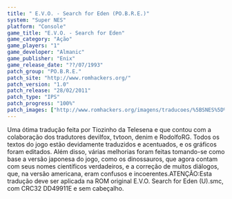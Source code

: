 ```yaml
---
title: " E.V.O. - Search for Eden (PO.B.R.E.)"
system: "Super NES"
platform: "Console"
game_title: "E.V.O. - Search for Eden"
game_category: "Ação"
game_players: "1"
game_developer: "Almanic"
game_publisher: "Enix"
game_release_date: "??/07/1993"
patch_group: "PO.B.R.E."
patch_site: "http://www.romhackers.org/"
patch_version: "1.0"
patch_release: "28/02/2011"
patch_type: "IPS"
patch_progress: "100%"
patch_images: ["http://www.romhackers.org/imagens/traducoes/%5BSNES%5D%20E.V.O.%20Search%20for%20Eden%20-%20POBRE%20-%201.png","http://www.romhackers.org/imagens/traducoes/%5BSNES%5D%20E.V.O.%20Search%20for%20Eden%20-%20POBRE%20-%202.png","http://www.romhackers.org/imagens/traducoes/%5BSNES%5D%20E.V.O.%20Search%20for%20Eden%20-%20POBRE%20-%203.png"]
---
```

Uma ótima tradução feita por Tiozinho da Telesena e que contou com a colaboração dos tradutores devilfox, tvtoon, denim e RodolfoRG. Todos os textos do jogo estão devidamente traduzidos e acentuados, e os gráficos foram editados. Além disso, várias melhorias foram feitas tomando-se como base a versão japonesa do jogo, como os dinossauros, que agora contam com seus nomes científicos verdadeiros, e a correção de muitos diálogos, que, na versão americana, eram confusos e incoerentes.ATENÇÃO:Esta tradução deve ser aplicada na ROM original E.V.O. Search for Eden (U).smc, com CRC32 DD49911E e sem cabeçalho.